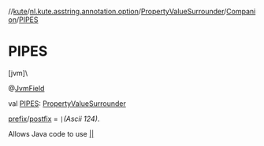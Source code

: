 //[kute](../../../../index.md)/[nl.kute.asstring.annotation.option](../../index.md)/[PropertyValueSurrounder](../index.md)/[Companion](index.md)/[PIPES](-p-i-p-e-s.md)

# PIPES

[jvm]\

@[JvmField](https://kotlinlang.org/api/latest/jvm/stdlib/kotlin.jvm/-jvm-field/index.html)

val [PIPES](-p-i-p-e-s.md): [PropertyValueSurrounder](../index.md)

[prefix](../prefix.md)/[postfix](../postfix.md) = `|`*(Ascii 124)*.

Allows Java code to use [||](../[124][124]/index.md)

